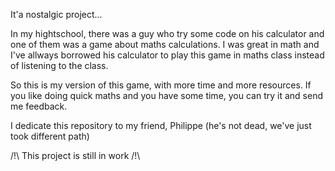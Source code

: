 It'a nostalgic project...

In my hightschool, there was a guy who try some code on his calculator and one of them was a game about maths calculations.
I was great in math and I've allways borrowed his calculator to play this game in maths class instead of listening to the class.

So this is my version of this game, with more time and more resources.
If you like doing quick maths and you have some time, you can try it and send me feedback.

I dedicate this repository to my friend, Philippe (he's not dead, we've just took different path)

/!\ This project is still in work /!\
